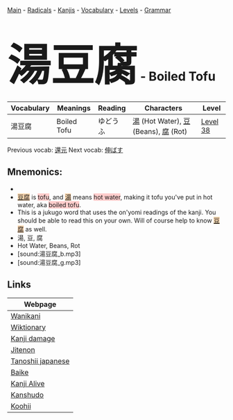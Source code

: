 <style> bigfont {font-size: 100px}</style>
[Main](../README.md) -
[Radicals](../radicals.md) -
[Kanjis](../kanjis.md) -
[Vocabulary](../vocabulary.md) -
[Levels](../levels.md) -
[Grammar](../grammar.md)
# <bigfont> 湯豆腐</bigfont> - Boiled Tofu 

| Vocabulary | Meanings | Reading | Characters | Level |
| --- | --- | --- | --- | --- |
| 湯豆腐 | Boiled Tofu | ゆどうふ |  [湯](../kanjis/湯.md) (Hot Water), [豆](../kanjis/豆.md) (Beans), [腐](../kanjis/腐.md) (Rot) | [Level 38](../levels/wk_level38.md) |

Previous vocab: [還元](還元.md) Next vocab: [伸ばす](伸ばす.md) 

## Mnemonics:

* 
* <span style="background-color:#fed8b1"> [豆腐](https://jisho.org/search/豆腐)</span> is <span style="background-color:#ffcccb"> tofu</span>, and <span style="background-color:#fed8b1"> [湯](https://jisho.org/search/湯)</span> means <span style="background-color:#ffcccb"> hot water</span>, making it tofu you've put in hot water, aka <span style="background-color:#ffcccb"> boiled tofu</span>.
* This is a jukugo word that uses the on'yomi readings of the kanji. You should be able to read this on your own. Will of course help to know <span style="background-color:#fed8b1"> [豆腐](https://jisho.org/search/豆腐)</span> as well.
* 湯, 豆, 腐
* Hot Water, Beans, Rot
* [sound:湯豆腐_b.mp3]
* [sound:湯豆腐_g.mp3]


## Links 

| Webpage |
| --- |
| [Wanikani          ](https://www.wanikani.com/kanji/湯豆腐) |
| [Wiktionary        ](https://en.wiktionary.org/wiki/湯豆腐) |
| [Kanji damage      ](http://www.kanjidamage.com/kanji/search?utf8=✓&q=湯豆腐) |
| [Jitenon           ](https://jitenon.com/kanji/湯豆腐) |
| [Tanoshii japanese ](https://www.tanoshiijapanese.com/dictionary/kanji.cfm?k=湯豆腐) |
| [Baike             ](https://baike.baidu.com/item/湯豆腐) |
| [Kanji Alive       ](https://app.kanjialive.com/湯豆腐) |
| [Kanshudo          ](https://www.kanshudo.com/searchmn?q=湯豆腐) |
| [Koohii            ](https://kanji.koohii.com/study/kanji/湯豆腐) |

